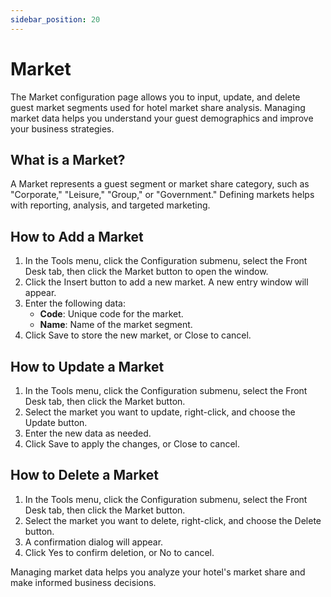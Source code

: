 ```yaml
---
sidebar_position: 20
---
```


# Market

The Market configuration page allows you to input, update, and delete guest market segments used for hotel market share analysis. Managing market data helps you understand your guest demographics and improve your business strategies.

## What is a Market?

A Market represents a guest segment or market share category, such as "Corporate," "Leisure," "Group," or "Government." Defining markets helps with reporting, analysis, and targeted marketing.

## How to Add a Market

1. In the Tools menu, click the Configuration submenu, select the Front Desk tab, then click the Market button to open the window.
2. Click the Insert button to add a new market. A new entry window will appear.
3. Enter the following data:
   - **Code**: Unique code for the market.
   - **Name**: Name of the market segment.
4. Click Save to store the new market, or Close to cancel.

## How to Update a Market

1. In the Tools menu, click the Configuration submenu, select the Front Desk tab, then click the Market button.
2. Select the market you want to update, right-click, and choose the Update button.
3. Enter the new data as needed.
4. Click Save to apply the changes, or Close to cancel.

## How to Delete a Market

1. In the Tools menu, click the Configuration submenu, select the Front Desk tab, then click the Market button.
2. Select the market you want to delete, right-click, and choose the Delete button.
3. A confirmation dialog will appear.
4. Click Yes to confirm deletion, or No to cancel.

Managing market data helps you analyze your hotel's market share and make informed business decisions.
